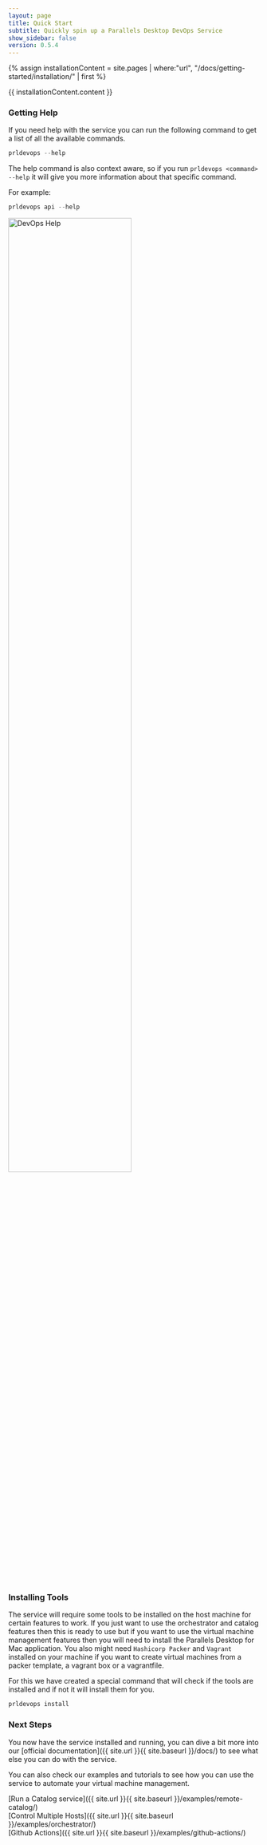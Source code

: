 ```yaml
---
layout: page
title: Quick Start
subtitle: Quickly spin up a Parallels Desktop DevOps Service
show_sidebar: false
version: 0.5.4
---
```


{% assign installationContent = site.pages | where:"url", "/docs/getting-started/installation/" | first %}

{{ installationContent.content }}




### Getting Help

If you need help with the service you can run the following command to get a list of all the available commands.

```powershell
prldevops --help
```

The help command is also context aware, so if you run `prldevops <command> --help` it will give you more information about that specific command.

For example:

```powershell
prldevops api --help
```

<div class="flex flex-center">
  <img style="width: calc(100% - 30%)" src="{{ site.url }}{{ site.baseurl }}/img/prldevops_help.gif" alt="DevOps Help"/>
</div>

### Installing Tools

The service will require some tools to be installed on the host machine for certain features to work.
If you just want to use the orchestrator and catalog features then this is ready to use but if you want to use the virtual machine management features then you will need to install the Parallels Desktop for Mac application.
You also might need `Hashicorp Packer` and `Vagrant` installed on your machine if you want to create virtual machines from a packer template, a vagrant box or a vagrantfile.

For this we have created a special command that will check if the tools are installed and if not it will install them for you.

```powershell
prldevops install
```

### Next Steps

You now have the service installed and running, you can dive a bit more into our [official documentation]({{ site.url }}{{ site.baseurl }}/docs/) to see what else you can do with the service. 

You can also check our examples and tutorials to see how you can use the service to automate your virtual machine management.

[Run a Catalog service]({{ site.url }}{{ site.baseurl }}/examples/remote-catalog/)  
[Control Multiple Hosts]({{ site.url }}{{ site.baseurl }}/examples/orchestrator/)  
[Github Actions]({{ site.url }}{{ site.baseurl }}/examples/github-actions/)  